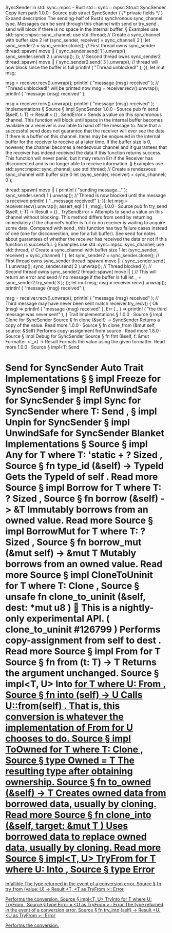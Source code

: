 SyncSender in std::sync::mpsc - Rust
std
::
sync
::
mpsc
Struct
SyncSender
Copy item path
1.0.0
·
Source
pub struct SyncSender<T> {
/* private fields */
}
Expand description
The sending-half of Rust’s synchronous
sync_channel
type.
Messages can be sent through this channel with
send
or
try_send
.
send
will block if there is no space in the internal buffer.
§
Examples
use
std::sync::mpsc::sync_channel;
use
std::thread;
// Create a sync_channel with buffer size 2
let
(sync_sender, receiver) = sync_channel(
2
);
let
sync_sender2 = sync_sender.clone();
// First thread owns sync_sender
thread::spawn(
move
|| {
    sync_sender.send(
1
).unwrap();
    sync_sender.send(
2
).unwrap();
});
// Second thread owns sync_sender2
thread::spawn(
move
|| {
    sync_sender2.send(
3
).unwrap();
// thread will now block since the buffer is full
println!
(
"Thread unblocked!"
);
});
let
mut
msg;

msg = receiver.recv().unwrap();
println!
(
"message {msg} received"
);
// "Thread unblocked!" will be printed now
msg = receiver.recv().unwrap();
println!
(
"message {msg} received"
);

msg = receiver.recv().unwrap();
println!
(
"message {msg} received"
);
Implementations
§
Source
§
impl<T>
SyncSender
<T>
1.0.0
·
Source
pub fn
send
(&self, t: T) ->
Result
<
()
,
SendError
<T>>
Sends a value on this synchronous channel.
This function will
block
until space in the internal buffer becomes
available or a receiver is available to hand off the message to.
Note that a successful send does
not
guarantee that the receiver will
ever see the data if there is a buffer on this channel. Items may be
enqueued in the internal buffer for the receiver to receive at a later
time. If the buffer size is 0, however, the channel becomes a rendezvous
channel and it guarantees that the receiver has indeed received
the data if this function returns success.
This function will never panic, but it may return
Err
if the
Receiver
has disconnected and is no longer able to receive
information.
§
Examples
use
std::sync::mpsc::sync_channel;
use
std::thread;
// Create a rendezvous sync_channel with buffer size 0
let
(sync_sender, receiver) = sync_channel(
0
);

thread::spawn(
move
|| {
println!
(
"sending message..."
);
   sync_sender.send(
1
).unwrap();
// Thread is now blocked until the message is received
println!
(
"...message received!"
);
});
let
msg = receiver.recv().unwrap();
assert_eq!
(
1
, msg);
1.0.0
·
Source
pub fn
try_send
(&self, t: T) ->
Result
<
()
,
TrySendError
<T>>
Attempts to send a value on this channel without blocking.
This method differs from
send
by returning immediately if the
channel’s buffer is full or no receiver is waiting to acquire some
data. Compared with
send
, this function has two failure cases
instead of one (one for disconnection, one for a full buffer).
See
send
for notes about guarantees of whether the
receiver has received the data or not if this function is successful.
§
Examples
use
std::sync::mpsc::sync_channel;
use
std::thread;
// Create a sync_channel with buffer size 1
let
(sync_sender, receiver) = sync_channel(
1
);
let
sync_sender2 = sync_sender.clone();
// First thread owns sync_sender
thread::spawn(
move
|| {
    sync_sender.send(
1
).unwrap();
    sync_sender.send(
2
).unwrap();
// Thread blocked
});
// Second thread owns sync_sender2
thread::spawn(
move
|| {
// This will return an error and send
    // no message if the buffer is full
let _
= sync_sender2.try_send(
3
);
});
let
mut
msg;
msg = receiver.recv().unwrap();
println!
(
"message {msg} received"
);

msg = receiver.recv().unwrap();
println!
(
"message {msg} received"
);
// Third message may have never been sent
match
receiver.try_recv() {
Ok
(msg) =>
println!
(
"message {msg} received"
),
Err
(
_
) =>
println!
(
"the third message was never sent"
),
}
Trait Implementations
§
1.0.0
·
Source
§
impl<T>
Clone
for
SyncSender
<T>
Source
§
fn
clone
(&self) ->
SyncSender
<T>
Returns a copy of the value.
Read more
1.0.0
·
Source
§
fn
clone_from
(&mut self, source: &Self)
Performs copy-assignment from
source
.
Read more
1.8.0
·
Source
§
impl<T>
Debug
for
SyncSender
<T>
Source
§
fn
fmt
(&self, f: &mut
Formatter
<'_>) ->
Result
Formats the value using the given formatter.
Read more
1.0.0
·
Source
§
impl<T:
Send
>
Send
for
SyncSender
<T>
Auto Trait Implementations
§
§
impl<T>
Freeze
for
SyncSender
<T>
§
impl<T>
RefUnwindSafe
for
SyncSender
<T>
§
impl<T>
Sync
for
SyncSender
<T>
where
    T:
Send
,
§
impl<T>
Unpin
for
SyncSender
<T>
§
impl<T>
UnwindSafe
for
SyncSender
<T>
Blanket Implementations
§
Source
§
impl<T>
Any
for T
where
    T: 'static + ?
Sized
,
Source
§
fn
type_id
(&self) ->
TypeId
Gets the
TypeId
of
self
.
Read more
Source
§
impl<T>
Borrow
<T> for T
where
    T: ?
Sized
,
Source
§
fn
borrow
(&self) ->
&T
Immutably borrows from an owned value.
Read more
Source
§
impl<T>
BorrowMut
<T> for T
where
    T: ?
Sized
,
Source
§
fn
borrow_mut
(&mut self) ->
&mut T
Mutably borrows from an owned value.
Read more
Source
§
impl<T>
CloneToUninit
for T
where
    T:
Clone
,
Source
§
unsafe fn
clone_to_uninit
(&self, dest:
*mut
u8
)
🔬
This is a nightly-only experimental API. (
clone_to_uninit
#126799
)
Performs copy-assignment from
self
to
dest
.
Read more
Source
§
impl<T>
From
<T> for T
Source
§
fn
from
(t: T) -> T
Returns the argument unchanged.
Source
§
impl<T, U>
Into
<U> for T
where
    U:
From
<T>,
Source
§
fn
into
(self) -> U
Calls
U::from(self)
.
That is, this conversion is whatever the implementation of
From
<T> for U
chooses to do.
Source
§
impl<T>
ToOwned
for T
where
    T:
Clone
,
Source
§
type
Owned
= T
The resulting type after obtaining ownership.
Source
§
fn
to_owned
(&self) -> T
Creates owned data from borrowed data, usually by cloning.
Read more
Source
§
fn
clone_into
(&self, target:
&mut T
)
Uses borrowed data to replace owned data, usually by cloning.
Read more
Source
§
impl<T, U>
TryFrom
<U> for T
where
    U:
Into
<T>,
Source
§
type
Error
=
Infallible
The type returned in the event of a conversion error.
Source
§
fn
try_from
(value: U) ->
Result
<T, <T as
TryFrom
<U>>::
Error
>
Performs the conversion.
Source
§
impl<T, U>
TryInto
<U> for T
where
    U:
TryFrom
<T>,
Source
§
type
Error
= <U as
TryFrom
<T>>::
Error
The type returned in the event of a conversion error.
Source
§
fn
try_into
(self) ->
Result
<U, <U as
TryFrom
<T>>::
Error
>
Performs the conversion.